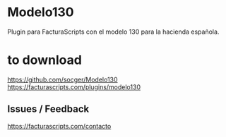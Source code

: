 # Modelo130
Plugin para FacturaScripts con el modelo 130 para la hacienda española.

# to download
https://github.com/socger/Modelo130
https://facturascripts.com/plugins/modelo130

## Issues / Feedback
https://facturascripts.com/contacto